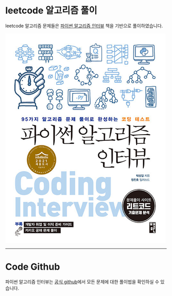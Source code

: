 # leetcode 알고리즘 풀이

leetcode 알고리즘 문제들은 [파이썬 알고리즘 인터뷰](https://www.aladin.co.kr/shop/wproduct.aspx?ItemId=245495826) 책을 기반으로 풀이하였습니다.

![book](./fig/book.jpg)

---

# Code Github
파이썬 알고리즘 인터뷰는 [공식 github](https://github.com/onlybooks/algorithm-interview#%ED%8C%8C%EC%9D%B4%EC%8D%AC-%EC%95%8C%EA%B3%A0%EB%A6%AC%EC%A6%98-%EC%9D%B8%ED%84%B0%EB%B7%B0)에서 모든 문제에 대한 풀이법을 확인하실 수 있습니다.
